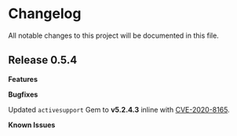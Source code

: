# Changelog

All notable changes to this project will be documented in this file.

## Release 0.5.4

**Features**

**Bugfixes**

Updated ```activesupport``` Gem to **v5.2.4.3** inline with [CVE-2020-8165](https://github.com/advisories/GHSA-2p68-f74v-9wc6).

**Known Issues**


